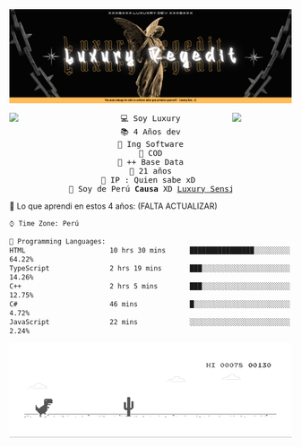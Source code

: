 
<div align="center">
  <img  src="https://raw.githubusercontent.com/iFor-Lux/imagen/refs/heads/main/Luxury%20REgedit.png"
       alt="imagen" /></a>
</div>

<img align="left" src="https://user-images.githubusercontent.com/65187002/144930161-2f783401-8d27-4fdf-a2f7-cc0ba32f1f1f.gif" width="21%" style="display:inline;"><img align="right" src="https://user-images.githubusercontent.com/65187002/144930161-2f783401-8d27-4fdf-a2f7-cc0ba32f1f1f.gif" width="21%" style="display:inline;">


<pre align="center">
💻 Soy Luxury
📚 4 Años dev
📝 Ing Software
🔭 COD
🌱 ++ Base Data
🌟 21 años
🚩 IP : Quien sabe xD 
🤔 Soy de Perú <b>Causa</b> XD <a href="https://ifor-lux.github.io/Sensi/" target="_blank">Luxury Sensi</a>
</pre>



📅 Lo que aprendi en estos 4 años: (FALTA ACTUALIZAR)
```text
⌚︎ Time Zone: Perú

💬 Programming Languages: 
HTML                     10 hrs 30 mins      ████████████████░░░░░░░░░   64.22% 
TypeScript               2 hrs 19 mins       ███░░░░░░░░░░░░░░░░░░░░░░   14.26% 
C++                      2 hrs 5 mins        ███░░░░░░░░░░░░░░░░░░░░░░   12.75% 
C#                       46 mins             █░░░░░░░░░░░░░░░░░░░░░░░░   4.72% 
JavaScript               22 mins             ░░░░░░░░░░░░░░░░░░░░░░░░░   2.24%

```


<div align="center">
  <img  src="https://raw.githubusercontent.com/sanket9006/sanket9006/master/dino.gif"
       alt="dino" /></a>
</div>
